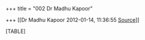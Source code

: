 +++
title = "002 Dr Madhu Kapoor"

+++
[[Dr Madhu Kapoor	2012-01-14, 11:36:55 [Source](https://groups.google.com/g/bvparishat/c/2_n0Z8QqFkQ)]]



[TABLE]

